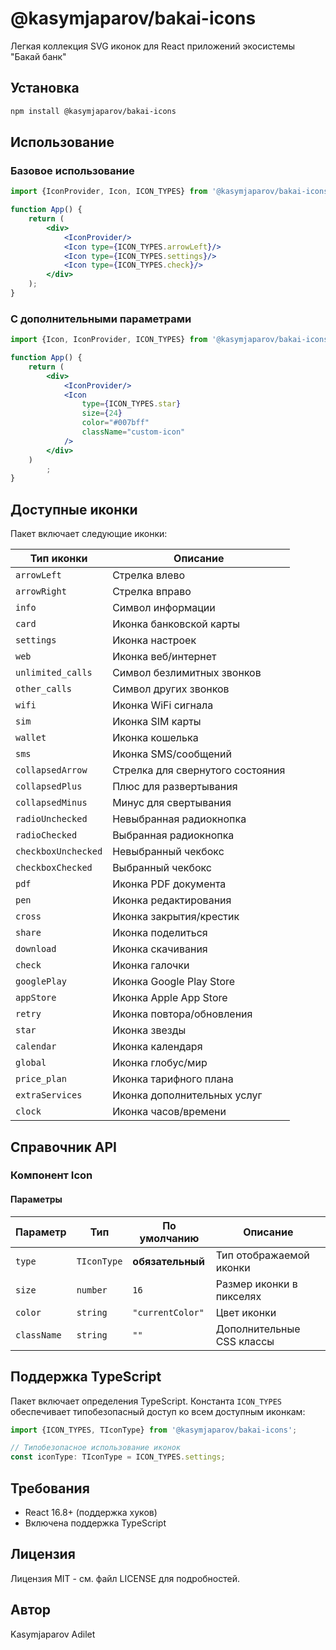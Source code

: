 # @kasymjaparov/bakai-icons

Легкая коллекция SVG иконок для React приложений экосистемы "Бакай банк"

## Установка

```bash
npm install @kasymjaparov/bakai-icons
```

## Использование

### Базовое использование

```jsx
import {IconProvider, Icon, ICON_TYPES} from '@kasymjaparov/bakai-icons';

function App() {
    return (
        <div>
            <IconProvider/>
            <Icon type={ICON_TYPES.arrowLeft}/>
            <Icon type={ICON_TYPES.settings}/>
            <Icon type={ICON_TYPES.check}/>
        </div>
    );
}
```

### С дополнительными параметрами

```jsx
import {Icon, IconProvider, ICON_TYPES} from '@kasymjaparov/bakai-icons';

function App() {
    return (
        <div>
            <IconProvider/>
            <Icon
                type={ICON_TYPES.star}
                size={24}
                color="#007bff"
                className="custom-icon"
            />
        </div>
    )
        ;
}
```

## Доступные иконки

Пакет включает следующие иконки:

| Тип иконки          | Описание                         |
|---------------------|----------------------------------|
| `arrowLeft`         | Стрелка влево                    |
| `arrowRight`        | Стрелка вправо                   |
| `info`              | Символ информации                |
| `card`              | Иконка банковской карты          |
| `settings`          | Иконка настроек                  |
| `web`               | Иконка веб/интернет              |
| `unlimited_calls`   | Символ безлимитных звонков       |
| `other_calls`       | Символ других звонков            |
| `wifi`              | Иконка WiFi сигнала              |
| `sim`               | Иконка SIM карты                 |
| `wallet`            | Иконка кошелька                  |
| `sms`               | Иконка SMS/сообщений             |
| `collapsedArrow`    | Стрелка для свернутого состояния |
| `collapsedPlus`     | Плюс для развертывания           |
| `collapsedMinus`    | Минус для свертывания            |
| `radioUnchecked`    | Невыбранная радиокнопка          |
| `radioChecked`      | Выбранная радиокнопка            |
| `checkboxUnchecked` | Невыбранный чекбокс              |
| `checkboxChecked`   | Выбранный чекбокс                |
| `pdf`               | Иконка PDF документа             |
| `pen`               | Иконка редактирования            |
| `cross`             | Иконка закрытия/крестик          |
| `share`             | Иконка поделиться                |
| `download`          | Иконка скачивания                |
| `check`             | Иконка галочки                   |
| `googlePlay`        | Иконка Google Play Store         |
| `appStore`          | Иконка Apple App Store           |
| `retry`             | Иконка повтора/обновления        |
| `star`              | Иконка звезды                    |
| `calendar`          | Иконка календаря                 |
| `global`            | Иконка глобус/мир                |
| `price_plan`        | Иконка тарифного плана           |
| `extraServices`     | Иконка дополнительных услуг      |
| `clock`             | Иконка часов/времени             |

## Справочник API

### Компонент Icon

#### Параметры

| Параметр    | Тип         | По умолчанию     | Описание                  |
|-------------|-------------|------------------|---------------------------|
| `type`      | `TIconType` | **обязательный** | Тип отображаемой иконки   |
| `size`      | `number`    | `16`             | Размер иконки в пикселях  |
| `color`     | `string`    | `"currentColor"` | Цвет иконки               |
| `className` | `string`    | `""`             | Дополнительные CSS классы |

## Поддержка TypeScript

Пакет включает определения TypeScript. Константа `ICON_TYPES` обеспечивает типобезопасный доступ ко всем доступным
иконкам:

```typescript
import {ICON_TYPES, TIconType} from '@kasymjaparov/bakai-icons';

// Типобезопасное использование иконок
const iconType: TIconType = ICON_TYPES.settings;
```

## Требования

- React 16.8+ (поддержка хуков)
- Включена поддержка TypeScript

## Лицензия

Лицензия MIT - см. файл LICENSE для подробностей.

## Автор

Kasymjaparov Adilet